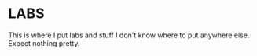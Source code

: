 # LABS

This is where I put labs and stuff I don't know where to put anywhere else. Expect nothing pretty.
